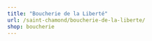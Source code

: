 ```yaml
---
title: "Boucherie de la Liberté"
url: /saint-chamond/boucherie-de-la-liberte/
shop: boucherie
---
```

